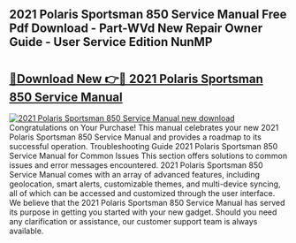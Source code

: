 ## 2021 Polaris Sportsman 850 Service Manual Free Pdf Download - Part-WVd New Repair Owner Guide - User Service Edition NunMP

# <h2><a href="http://bc32629.oget.top/?id=2021+Polaris+Sportsman+850+Service+Manual">🔗Download New 👉🔴 2021 Polaris Sportsman 850 Service Manual</a></h2>

[![2021 Polaris Sportsman 850 Service Manual new download](https://i.imgur.com/5g1atiW.png)](http://bc32629.oget.top/?id=2021+Polaris+Sportsman+850+Service+Manual)
Congratulations on Your Purchase! This manual celebrates your new 2021 Polaris Sportsman 850 Service Manual and provides a roadmap to its successful operation. Troubleshooting Guide 2021 Polaris Sportsman 850 Service Manual for Common Issues This section offers solutions to common issues and error messages encountered. 2021 Polaris Sportsman 850 Service Manual comes with an array of advanced features, including geolocation, smart alerts, customizable themes, and multi-device syncing, all of which can be accessed and customized through the user interface. We believe that the 2021 Polaris Sportsman 850 Service Manual has served its purpose in getting you started with your new gadget. Should you need any clarification or assistance, our customer support team is always available.
